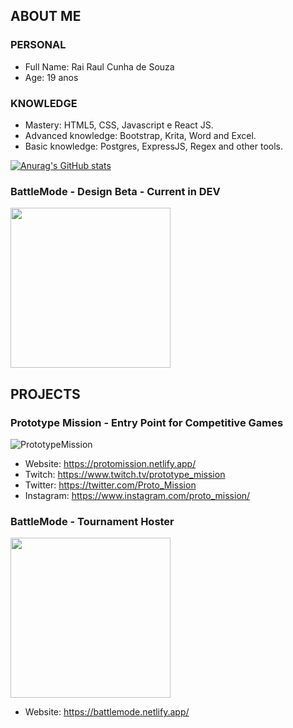 ## ABOUT ME
### PERSONAL
* Full Name: Rai Raul Cunha de Souza
* Age: 19 anos

### KNOWLEDGE

* Mastery: HTML5, CSS, Javascript e React JS.
* Advanced knowledge: Bootstrap, Krita, Word and Excel.
* Basic knowledge: Postgres, ExpressJS, Regex and other tools.

[![Anurag's GitHub stats](https://github-readme-stats.vercel.app/api?username=vbsravus)](https://github.com/anuraghazra/github-readme-stats)

### BattleMode - Design Beta - Current in DEV
<img src="https://battlemode.netlify.app/static/media/logo.ddf08a1b98408dc88307.png" data-canonical-src="[https://gyazo.com/eb5c5741b6a9a16c692170a41a49c858.png](https://battlemode.netlify.app/static/media/logo.ddf08a1b98408dc88307.png)" width="256" height="256" />

## PROJECTS
### Prototype Mission - Entry Point for Competitive Games
![PrototypeMission](https://media.discordapp.net/attachments/1074484549704220695/1075421215927308308/PrototypeMissionLogo.png?width=256&height=256)

* Website: https://protomission.netlify.app/
* Twitch: https://www.twitch.tv/prototype_mission
* Twitter: https://twitter.com/Proto_Mission
* Instagram: https://www.instagram.com/proto_mission/


### BattleMode - Tournament Hoster
<img src="https://battlemode.netlify.app/static/media/logo.ddf08a1b98408dc88307.png" data-canonical-src="[https://gyazo.com/eb5c5741b6a9a16c692170a41a49c858.png](https://battlemode.netlify.app/static/media/logo.ddf08a1b98408dc88307.png)" width="256" height="256" />

* Website: https://battlemode.netlify.app/
